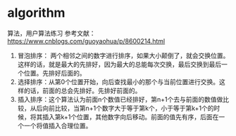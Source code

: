 # algorithm
算法，用户算法练习
参考文献：
https://www.cnblogs.com/guoyaohua/p/8600214.html

1. 冒泡排序： 两个相邻之间的数字进行排序，如果大小颠倒了，就会交换位置。这样的话，就是最大的先排好，因为最大的总能每次交换，最后交换到最后一个位置。先排好后面的。
2. 选择排序：从第0个位置开始，向后查找最小的那个与当前位置进行交换。这样的话，前面的总会先排好。先排好前面的。
3. 插入排序：这个算法认为前面n个数值已经排好，第n+1个去与前面的数值做比较，从后向前比较，当第n+1个数字大于等于第k个，小于等于第k+1个的时候，将其插入第k+1个位置，其他数字向后移动。前面的值先有序，后面在一个一个将值插入合理位置。

